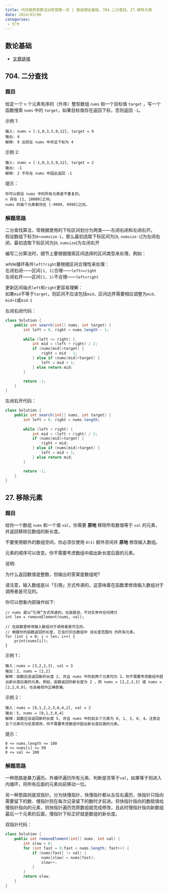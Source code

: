 ```yaml
---
title: 代码随想录算法训练营第一天 | 数组理论基础，704.二分查找，27.移除元素  
date: 2024/03/06
categories:
 - 打卡
---
```

## 数论基础
- [文章链接](https://programmercarl.com/%E6%95%B0%E7%BB%84%E7%90%86%E8%AE%BA%E5%9F%BA%E7%A1%80.html)

## 704. 二分查找
### 题目
给定一个 `n` 个元素有序的（升序）整型数组 `nums` 和一个目标值 `target`  ，写一个函数搜索 `nums` 中的 `target`，如果目标值存在返回下标，否则返回 `-1`。

示例 1:
```
输入: nums = [-1,0,3,5,9,12], target = 9
输出: 4
解释: 9 出现在 nums 中并且下标为 4
```
示例 2:
```
输入: nums = [-1,0,3,5,9,12], target = 2
输出: -1
解释: 2 不存在 nums 中因此返回 -1
```

提示：
```
你可以假设 nums 中的所有元素是不重复的。
n 将在 [1, 10000]之间。
nums 的每个元素都将在 [-9999, 9999]之间。
```

### 解题思路

二分查找算法，常根据使用的下标区间划分为两类——左闭右闭和左闭右开。<br/>
假设数组下标为`0`~`numsize-1`，那么最初选取下标区间为[`0`, `numsize-1`]为左闭右闭，最初选取下标区间为[`0`, `numsize`)为左闭右开<br/>

编写二分算法时，细节上要根据搜索区间选择的区间类型来处理，例如：

while循环条件`left?right`要根据区间合理性来处理：<br/>
左闭右闭——区间`[1, 1]`合理——`left<=right`<br/>
左闭右开——区间`[1, 1)`不合理——`left<right`

更新区间端点`left`和`right`更容易理解：<br/>
如果`mid`不等于`target`，则区间不应该包括`mid`，区间边界需要相应调整为`mid`、`mid+1`或`mid-1`

左闭右闭代码：
```java
class Solution {
    public int search(int[] nums, int target) {
        int left = 0, right = nums.length - 1;
        
        while (left <= right) {
            int mid = (left + right) / 2;
            if (nums[mid]>target) {
                right = mid - 1;
            } else if (nums[mid]<target) {
                left = mid + 1;
            } else return mid;
        }

        return -1;
    }
}
```

左闭右开代码：
```java
class Solution {
    public int search(int[] nums, int target) {
        int left = 0, right = nums.length;
        
        while (left < right) {
            int mid = (left + right) / 2;
            if (nums[mid]>target) {
                right = mid;
            } else if (nums[mid]<target) {
                left = mid + 1;
            } else return mid;
        }

        return -1;
    }
}
```

## 27. 移除元素
### 题目
给你一个数组 `nums` 和一个值 `val`，你需要 <b>原地</b> 移除所有数值等于 `val` 的元素，并返回移除后数组的新长度。

不要使用额外的数组空间，你必须仅使用 `O(1)` 额外空间并 <b>原地</b> 修改输入数组。

元素的顺序可以改变。你不需要考虑数组中超出新长度后面的元素。

 

说明:

为什么返回数值是整数，但输出的答案是数组呢?

请注意，输入数组是以「引用」方式传递的，这意味着在函数里修改输入数组对于调用者是可见的。

你可以想象内部操作如下:
```
// nums 是以“引用”方式传递的。也就是说，不对实参作任何拷贝
int len = removeElement(nums, val);

// 在函数里修改输入数组对于调用者是可见的。
// 根据你的函数返回的长度, 它会打印出数组中 该长度范围内 的所有元素。
for (int i = 0; i < len; i++) {
    print(nums[i]);
}
```

示例 1：
```
输入：nums = [3,2,2,3], val = 3
输出：2, nums = [2,2]
解释：函数应该返回新的长度 2, 并且 nums 中的前两个元素均为 2。你不需要考虑数组中超出新长度后面的元素。例如，函数返回的新长度为 2 ，而 nums = [2,2,3,3] 或 nums = [2,2,0,0]，也会被视作正确答案。
```
示例 2：
```
输入：nums = [0,1,2,2,3,0,4,2], val = 2
输出：5, nums = [0,1,3,0,4]
解释：函数应该返回新的长度 5, 并且 nums 中的前五个元素为 0, 1, 3, 0, 4。注意这五个元素可为任意顺序。你不需要考虑数组中超出新长度后面的元素。
```

提示：
```
0 <= nums.length <= 100
0 <= nums[i] <= 50
0 <= val <= 100
```

### 解题思路

一种思路是暴力遍历。外循环遍历所有元素、判断是否等于`val`，如果等于则进入内循环，将所有后面的元素向前移动一位。

另一种思路则是双指针。分为快慢指针，快慢指针都从左往右遍历，快指针只指向需要留下的数、慢指针则在每次记录留下的数时才前进。将快指针指向的数赋值给慢指针指向的元素，则快指针遍历完原数组就完成修改，且此时慢指针指向新数组最后一个元素的后面，慢指针下标正好就是数组的新长度。

双指针代码：
```java
class Solution {
    public int removeElement(int[] nums, int val) {
        int slow = 0;
        for (int fast = 0;fast < nums.length; fast++) {
            if (nums[fast] != val) {
                nums[slow] = nums[fast];
                slow++;
            }
        }
        return slow;
    }
}
```
